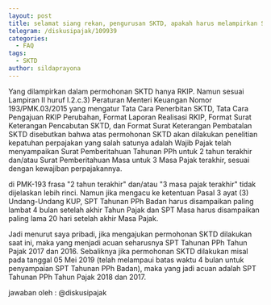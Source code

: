 ```yaml
---
layout: post
title: selamat siang rekan, pengurusan SKTD, apakah harus melampirkan SPT tahunan 2018?
telegram: /diskusipajak/109939
categories:
  - FAQ
tags:
  - SKTD
author: sildaprayona
---
```

Yang dilampirkan dalam permohonan SKTD hanya RKIP. Namun sesuai Lampiran II huruf I.2.c.3) Peraturan Menteri Keuangan Nomor 193/PMK.03/2015 yang mengatur Tata Cara Penerbitan SKTD, Tata Cara Pengajuan RKIP Perubahan, Format Laporan Realisasi RKIP, Format Surat Keterangan Pencabutan SKTD, dan Format Surat Keterangan Pembatalan SKTD disebutkan bahwa atas permohonan SKTD akan dilakukan penelitian kepatuhan perpajakan yang salah satunya adalah Wajib Pajak telah menyampaikan Surat Pemberitahuan Tahunan PPh untuk 2 tahun terakhir dan/atau Surat Pemberitahuan Masa untuk 3 Masa Pajak terakhir, sesuai dengan kewajiban perpajakannya.

di PMK-193 frasa "2 tahun terakhir" dan/atau "3 masa pajak terakhir" tidak dijelaskan lebih rinci. Namun jika mengacu ke ketentuan Pasal 3 ayat (3) Undang-Undang KUP, SPT Tahunan PPh Badan harus disampaikan paling lambat 4 bulan setelah akhir Tahun Pajak dan SPT Masa harus disampaikan paling lama 20 hari setelah akhir Masa Pajak. 

Jadi menurut saya pribadi, jika mengajukan permohonan SKTD dilakukan saat ini, maka yang menjadi acuan seharusnya SPT Tahunan PPh Tahun Pajak 2017 dan 2016. Sebaliknya jika permohonan SKTD dilakukan misal pada tanggal 05 Mei 2019 (telah melampaui batas waktu 4 bulan untuk penyampaian SPT Tahunan PPh Badan), maka yang jadi acuan adalah SPT Tahunan PPh Tahun Pajak 2018 dan 2017.

jawaban oleh : @diskusipajak